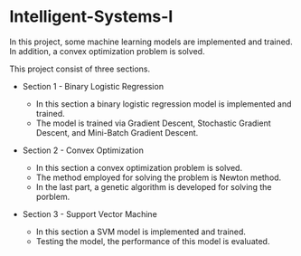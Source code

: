 # Intelligent-Systems-I
In this project, some machine learning models are implemented and trained. In addition, a convex optimization problem is solved.

This project consist of three sections.

- Section 1 - Binary Logistic Regression
    * In this section a binary logistic regression model is implemented and trained.
    * The model is trained via Gradient Descent, Stochastic Gradient Descent, and Mini-Batch Gradient Descent.

- Section 2 - Convex Optimization
    * In this section a convex optimization problem is solved.
    * The method employed for solving the problem is Newton method.
    * In the last part, a genetic algorithm is developed for solving the porblem.

- Section 3 - Support Vector Machine
    * In this section a SVM model is implemented and trained.
    * Testing the model, the performance of this model is evaluated.
